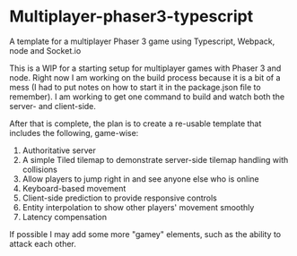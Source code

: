 # Multiplayer-phaser3-typescript
A template for a multiplayer Phaser 3 game using Typescript, Webpack, node and Socket.io

This is a WIP for a starting setup for multiplayer games with Phaser 3 and node. Right now I am working on the build process because it is a bit of a mess (I had to put notes on how to start it in the package.json file to remember). I am working to get one command to build and watch both the server- and client-side.

After that is complete, the plan is to create a re-usable template that includes the following, game-wise:

1. Authoritative server 
2. A simple Tiled tilemap to demonstrate server-side tilemap handling with collisions
3. Allow players to jump right in and see anyone else who is online 
4. Keyboard-based movement
5. Client-side prediction to provide responsive controls
6. Entity interpolation to show other players' movement smoothly
7. Latency compensation

If possible I may add some more "gamey" elements, such as the ability to attack each other. 


